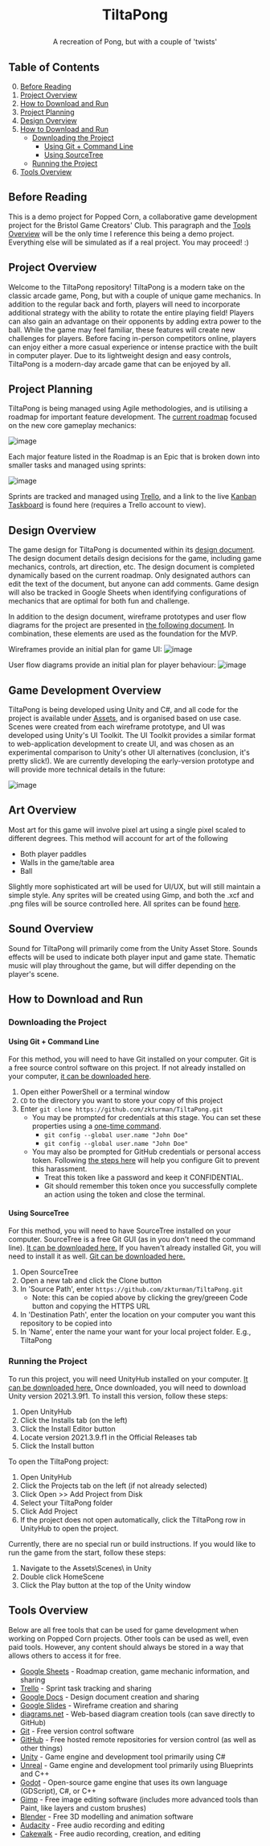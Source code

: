 # <p align="center">TiltaPong</p>
<p align="center">A recreation of Pong, but with a couple of 'twists'</p>

## Table of Contents
0. [Before Reading](#BeforeReading)
1. [Project Overview](#ProjectOverview)
1. [How to Download and Run](#HowToDownloadAndRun)
1. [Project Planning](#ProjectPlanning)
1. [Design Overview](#DesignOverview)
1. [How to Download and Run](#HowToDownloadAndRun)
    - [Downloading the Project](#DownloadingTheProject)
        - [Using Git + Command Line](#UsingGit)
        - [Using SourceTree](#UsingSourceTree)
    - [Running the Project](#RunningTheProject)
1. [Tools Overview](#ToolsOverview)

## <a name="BeforeReading"></a> Before Reading

This is a demo project for Popped Corn, a collaborative game development project for the Bristol Game Creators' Club. This paragraph and the [Tools Overview](#ToolsOverview) will be the only time I reference this being a demo project. Everything else will be simulated as if a real project. You may proceed! :)

## <a name="ProjectOverview"></a> Project Overview

Welcome to the TiltaPong repository! TiltaPong is a modern take on the classic arcade game, Pong, but with a couple of unique game mechanics. In addition to the regular back and forth, players will need to incorporate additional strategy with the ability to rotate the entire playing field! Players can also gain an advantage on their opponents by adding extra power to the ball. While the game may feel familiar, these features will create new challenges for players. Before facing in-person competitors online, players can enjoy either a more casual experience or intense practice with the built in computer player. Due to its lightweight design and easy controls, TiltaPong is a modern-day arcade game that can be enjoyed by all.

## <a name="ProjectPlanning"></a> Project Planning

TiltaPong is being managed using Agile methodologies, and is utilising a roadmap for important feature development. The [current roadmap](https://docs.google.com/spreadsheets/d/1IkqW6ugz-nVmIMVWQwWdWx6HQyx1fmjXpYGbteyWGx0/edit?usp=sharing) focused on the new core gameplay mechanics:
  
![image](ProjectManagement/Roadmap_v1.png)

Each major feature listed in the Roadmap is an Epic that is broken down into smaller tasks and managed using sprints:

![image](ProjectManagement/13SepSprint.png)

Sprints are tracked and managed using [Trello](https://trello.com), and a link to the live [Kanban Taskboard](https://trello.com/invite/b/NYpFjTD3/0ef2224536b68d6acf466df171f4d408/sprint-tasks) is found here (requires a Trello account to view).

## <a name="DesignOverview"></a> Design Overview

The game design for TiltaPong is documented within its [design document](https://docs.google.com/document/d/1BxIRuREkCNnnhHKFHiHDU0i9Xp5bomv3vNINLLLVrhU/edit?usp=sharing). The design document details design decisions for the game, including game mechanics, controls, art direction, etc. The design document is completed dynamically based on the current roadmap. Only designated authors can edit the text of the document, but anyone can add comments. Game design will also be tracked in Google Sheets when identifying configurations of mechanics that are optimal for both fun and challenge.

In addition to the design document, wireframe prototypes and user flow diagrams for the project are presented in [the following document](Design/README.md). In combination, these elements are used as the foundation for the MVP.

Wireframes provide an initial plan for game UI:
![image](Design/SettingsWireframe.png)

User flow diagrams provide an initial plan for player behaviour:
![image](Design/GameplayFlow.png)

## Game Development Overview

TiltaPong is being developed using Unity and C#, and all code for the project is available under [Assets](Assets/), and is organised based on use case. Scenes were created from each wireframe prototype, and UI was developed using Unity's UI Toolkit. The UI Toolkit provides a similar format to web-application development to create UI, and was chosen as an experimental comparison to Unity's other UI alternatives (conclusion, it's pretty slick!). We are currently developing the early-version prototype and will provide more technical details in the future:

![image](Documentation/InitialPrototypeWindow.png)

## Art Overview

Most art for this game will involve pixel art using a single pixel scaled to different degrees. This method will account for art of the following
- Both player paddles
- Walls in the game/table area
- Ball

Slightly more sophisticated art will be used for UI/UX, but will still maintain a simple style. Any sprites will be created using Gimp, and both the .xcf and .png files will be source controlled here. All sprites can be found [here](Assets/Sprites).

## Sound Overview

Sound for TiltaPong will primarily come from the Unity Asset Store. Sounds effects will be used to indicate both player input and game state. Thematic music will play throughout the game, but will differ depending on the player's scene.

## <a name="HowToDownloadAndRun"></a> How to Download and Run

### <a name="DownloadingTheProject"></a> Downloading the Project

#### <a name="UsingGit"></a> Using Git + Command Line

For this method, you will need to have Git installed on your computer. Git is a free source control software on this project. If not already installed on your computer, [it can be downloaded here](https://git-scm.com/).

1. Open either PowerShell or a terminal window
1. ```CD``` to the directory you want to store your copy of this project
1. Enter ```git clone https://github.com/zkturman/TiltaPong.git```
    - You may be prompted for credentials at this stage. You can set these properties using a [one-time command](https://git-scm.com/book/en/v2/Getting-Started-First-Time-Git-Setup).
      - ```git config --global user.name "John Doe"```
      - ```git config --global user.name "John Doe"```
    - You may also be prompted for GitHub credentials or personal access token. Following [the steps here](https://docs.github.com/en/authentication/keeping-your-account-and-data-secure/creating-a-personal-access-token) will help you configure Git to prevent this harassment.
      - Treat this token like a password and keep it CONFIDENTIAL.
      - Git should remember this token once you successfully complete an action using the token and close the terminal.

#### <a name="UsingSourceTree"></a> Using SourceTree

For this method, you will need to have SourceTree installed on your computer. SourceTree is a free Git GUI (as in you don't need the command line). [It can be downloaded here.](https://www.sourcetreeapp.com/) If you haven't already installed Git, you will need to install it as well. [Git can be downloaded here.](https://git-scm.com/)

1. Open SourceTree
1. Open a new tab and click the Clone button
1. In 'Source Path', enter ```https://github.com/zkturman/TiltaPong.git```
    - Note: this can be copied above by clicking the grey/greeen Code button and copying the HTTPS URL
1. In 'Destination Path', enter the location on your computer you want this repository to be copied into
1. In 'Name', enter the name your want for your local project folder. E.g., TiltaPong

### <a name="RunningTheProject"></a> Running the Project

To run this project, you will need UnityHub installed on your computer. [It can be downloaded here.](https://unity.com/download) Once downloaded, you will need to download Unity version 2021.3.9f1. To install this version, follow these steps:

1. Open UnityHub
1. Click the Installs tab (on the left)
1. Click the Install Editor button
1. Locate version 2021.3.9.f1 in the Official Releases tab
1. Click the Install button

To open the TiltaPong project:

1. Open UnityHub
1. Click the Projects tab on the left (if not already selected)
1. Click Open >> Add Project from Disk
1. Select your TiltaPong folder
1. Click Add Project
1. If the project does not open automatically, click the TiltaPong row in UnityHub to open the project.

Currently, there are no special run or build instructions. If you would like to run the game from the start, follow these steps:

1. Navigate to the Assets\\Scenes\\ in Unity
1. Double click HomeScene
1. Click the Play button at the top of the Unity window

## <a name="ToolsOverview"></a> Tools Overview

Below are all free tools that can be used for game development when working on Popped Corn projects. Other tools can be used as well, even paid tools. However, any content should always be stored in a way that allows others to access it for free.

- [Google Sheets](https://docs.google.com/spreadsheets) - Roadmap creation, game mechanic information, and sharing
- [Trello](https://trello.com) - Sprint task tracking and sharing
- [Google Docs](https://docs.google.com) - Design document creation and sharing
- [Google Slides](https://docs.google.com/presentation) - Wireframe creation and sharing
- [diagrams.net](https://www.diagrams.net/) - Web-based diagram creation tools (can save directly to GitHub)
- [Git](https://git-scm.com/) - Free version control software
- [GitHub](https://github.com/) - Free hosted remote repositories for version control (as well as other things)
- [Unity](https://unity.com/) - Game engine and development tool primarily using C#
- [Unreal](https://www.unrealengine.com/en-US/) - Game engine and development tool primarily using Blueprints and C++
- [Godot](https://godotengine.org/) - Open-source game engine that uses its own language (GDScript), C#, or C++
- [Gimp](https://www.gimp.org/) - Free image editing software (includes more advanced tools than Paint, like layers and custom brushes)
- [Blender](https://www.blender.org/) - Free 3D modelling and animation software
- [Audacity](https://www.audacityteam.org/) - Free audio recording and editing
- [Cakewalk](http://www.cakewalk.com/) - Free audio recording, creation, and editing
 
